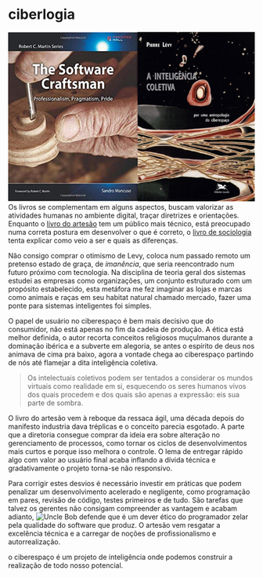 # ciberlogia
![the software craftsman, antropoligia do ciberespaço](livros.jpg)
Os livros se complementam em alguns aspectos, buscam valorizar as atividades
humanas no ambiente digital, traçar diretrizes e orientações. Enquanto o
[livro do artesão](https://www.amazon.com/Software-Craftsman-Professionalism-Pragmatism-Robert/dp/0134052501)
tem um público mais técnico, está preocupado numa correta postura em desenvolver
o que é correto, o [livro de sociologia](https://www.amazon.com.br/Intelig%C3%AAncia-Coletiva-Por-Antropologia-Ciberespa%C3%A7o/dp/8515016133)
tenta explicar como veio a ser e quais as diferenças.

Não consigo comprar o otimismo de Levy, coloca num passado remoto um pretenso
estado de graça, de _imanência_, que seria reencontrado num futuro próximo com
tecnologia. Na disciplina de teoria geral dos sistemas estudei as empresas como
organizações, um conjunto estruturado com um propósito estabelecido, esta
metáfora me fez imaginar as lojas e marcas como animais e raças em seu habitat
natural chamado mercado, fazer uma ponte para sistemas inteligentes foi simples.

O papel de usuário no ciberespaço é bem mais decisivo que do consumidor, não
está apenas no fim da cadeia de produção. A ética está melhor definida, o autor
recorta conceitos religiosos muçulmanos durante a dominação ibérica e a subverte
em alegoria, se antes o espírito de deus nos animava de cima pra baixo, agora a vontade
chega ao ciberespaço partindo de nós até flamejar a dita inteligência coletiva.

> Os intelectuais coletivos podem ser tentados a considerar os mundos virtuais
  como realidade em si, esquecendo os seres humanos vivos dos quais procedem e
  dos quais são apenas a expressão: eis sua parte de sombra.

O livro do artesão vem à reboque da ressaca ágil, uma década depois do manifesto
industria dava tréplicas e o conceito parecia esgotado. A parte que a diretoria
consegue comprar da ideia era sobre alteração no gerenciamento de processos,
como tornar os ciclos de desenvolvimentos mais curtos e porque isso melhora o
controle. O lema de entregar rápido algo com valor ao usuário final acaba
inflando a dívida técnica e gradativamente o projeto torna-se não responsivo.

Para corrigir estes desvios  é necessário investir em práticas que podem
penalizar um desenvolvimento acelerado e negligente, como programação em pares,
revisão de código, testes primeiros e de tudo. São tarefas que talvez os gerentes
não consigam compreender as vantagem e acabam adianto, ![Uncle Bob](https://www.youtube.com/watch?v=ecIWPzGEbFc)
defende que é um dever ético do programador zelar pela qualidade do software que
produz. O artesão vem resgatar a excelência técnica e a carregar de noções de
profissionalismo e autorrealização.

o ciberespaço é um projeto de inteligência onde podemos construir a realização
de todo nosso potencial.
